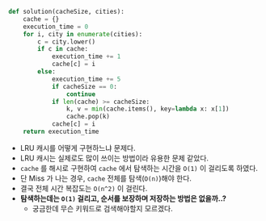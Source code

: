 ```python
def solution(cacheSize, cities):
    cache = {}
    execution_time = 0
    for i, city in enumerate(cities):
        c = city.lower()
        if c in cache:
            execution_time += 1
            cache[c] = i
        else:
            execution_time += 5
            if cacheSize == 0:
                continue
            if len(cache) >= cacheSize:
                k, v = min(cache.items(), key=lambda x: x[1])
                cache.pop(k)
            cache[c] = i
    return execution_time
```

- LRU 캐시를 어떻게 구현하느냐 문제다.
- LRU 캐시는 실제로도 많이 쓰이는 방법이라 유용한 문제 같았다.
- `cache` 를 해시로 구현하여 `cache` 에서 탐색하는 시간을 `O(1)` 이 걸리도록 하였다.
- 단 Miss 가 나는 경우, `cache` 전체를 탐색(`O(n)`)해야 한다.
- 결국 전체 시간 복잡도는 `O(n^2)` 이 걸린다.
- **탐색하는데는 `O(1)` 걸리고, 순서를 보장하며 저장하는 방법은 없을까..?**
  - 궁금한데 무슨 키워드로 검색해야할지 모르겠다.

